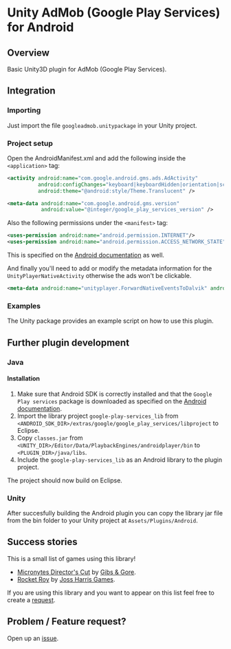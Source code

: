 # Unity AdMob (Google Play Services) for Android


## Overview

Basic Unity3D plugin for AdMob (Google Play Services).


## Integration

### Importing

Just import the file `googleadmob.unitypackage` in your Unity project.

### Project setup

Open the AndroidManifest.xml and add the following inside the `<application>` tag:
```xml
<activity android:name="com.google.android.gms.ads.AdActivity"
          android:configChanges="keyboard|keyboardHidden|orientation|screenLayout|uiMode|screenSize|smallestScreenSize"
          android:theme="@android:style/Theme.Translucent" />

<meta-data android:name="com.google.android.gms.version"
           android:value="@integer/google_play_services_version" />

```

Also the following permissions under the `<manifest>` tag:
```xml
<uses-permission android:name="android.permission.INTERNET"/>
<uses-permission android:name="android.permission.ACCESS_NETWORK_STATE"/>
```
This is specified on the [Android documentation](https://developers.google.com/mobile-ads-sdk/docs/) as well.

And finally you'll need to add or modify the metadata information for the `UnityPlayerNativeActivity`
otherwise the ads won't be clickable.

```xml
<meta-data android:name="unityplayer.ForwardNativeEventsToDalvik" android:value="true" />
```

### Examples

The Unity package provides an example script on how to use this plugin.


## Further plugin development

### Java

#### Installation

1. Make sure that Android SDK is correctly installed and that the `Google Play services`
package is downloaded as specified on the [Android documentation](https://developer.android.com/google/play-services/setup.html).
2. Import the library project `google-play-services_lib` from `<ANDROID_SDK_DIR>/extras/google/google_play_services/libproject`
to Eclipse.
3. Copy `classes.jar` from `<UNITY_DIR>/Editor/Data/PlaybackEngines/androidplayer/bin`
to `<PLUGIN_DIR>/java/libs`.
4. Include the `google-play-services_lib` as an Android library to the plugin project.

The project should now build on Eclipse.

### Unity

After succesfully building the Android plugin you can copy the library jar file from the
bin folder to your Unity project at `Assets/Plugins/Android`.

## Success stories

This is a small list of games using this library!
* [Micronytes Director's Cut](https://play.google.com/store/apps/details?id=com.gibsandgore.micronytesdc) by [Gibs & Gore](http://www.gibsandgore.com).
* [Rocket Roy](https://play.google.com/store/apps/details?id=com.JossHarrisGames.RocketRoy) by [Joss Harris Games](http://jossharris.wordpress.com/games/).

If you are using this library and you want to appear on this list feel free to create a [request](/issues).

## Problem / Feature request?

Open up an [issue](/issues).
